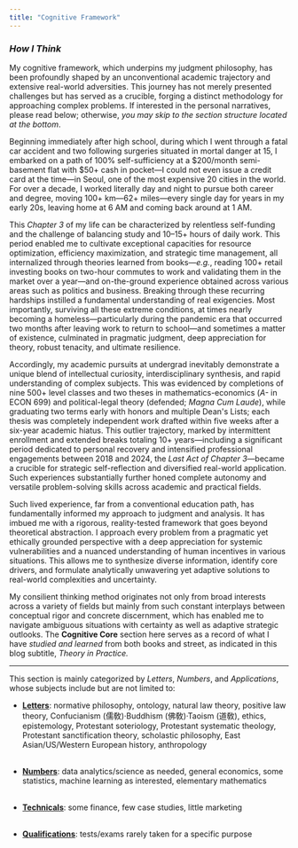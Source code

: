 ```yaml
---
title: "Cognitive Framework"
---
```


*<h3> How I Think </h3>*

My cognitive framework, which underpins my judgment philosophy, has been profoundly shaped by an unconventional academic trajectory and extensive real-world adversities. This journey has not merely presented challenges but has served as a crucible, forging a distinct methodology for approaching complex problems. If interested in the personal narratives, please read below; otherwise, *you may skip to the section structure located at the bottom*.

Beginning immediately after high school, during which I went through a fatal car accident and two following surgeries situated in mortal danger at 15, I embarked on a path of 100% self-sufficiency at a $200/month semi-basement flat with $50+ cash in pocket—I could not even issue a credit card at the time—in Seoul, one of the most expensive 20 cities in the world. For over a decade, I worked literally day and night to pursue both career and degree, moving 100+ km—62+ miles—every single day for years in my early 20s, leaving home at 6 AM and coming back around at 1 AM.

This *Chapter 3* of my life can be characterized by relentless self-funding and the challenge of balancing study and 10–15+ hours of daily work. This period enabled me to cultivate exceptional capacities for resource optimization, efficiency maximization, and strategic time management, all internalized through theories learned from books—*e.g.*, reading 100+ retail investing books on two-hour commutes to work and validating them in the market over a year—and on-the-ground experience obtained across various areas such as politics and business. Breaking through these recurring hardships instilled a fundamental understanding of real exigencies. Most importantly, surviving all these extreme conditions, at times nearly becoming a homeless—particularly during the pandemic era that occurred two months after leaving work to return to school—and sometimes a matter of existence, culminated in pragmatic judgment, deep appreciation for theory, robust tenacity, and ultimate resilience.

Accordingly, my academic pursuits at undergrad inevitably demonstrate a unique blend of intellectual curiosity, interdisciplinary synthesis, and rapid understanding of complex subjects. This was evidenced by completions of nine 500+ level classes and two theses in mathematics-economics (*A-* in ECON 699) and political-legal theory (defended; *Magna Cum Laude*), while graduating two terms early with honors and multiple Dean's Lists; each thesis was completely independent work drafted within five weeks after a six-year academic hiatus. This outlier trajectory, marked by intermittent enrollment and extended breaks totaling 10+ years—including a significant period dedicated to personal recovery and intensified professional engagements between 2018 and 2024, the *Last Act of Chapter 3*—became a crucible for strategic self-reflection and diversified real-world application. Such experiences substantially further honed complete autonomy and versatile problem-solving skills across academic and practical fields.

Such lived experience, far from a conventional education path, has fundamentally informed my approach to judgment and analysis. It has imbued me with a rigorous, reality-tested framework that goes beyond theoretical abstraction. I approach every problem from a pragmatic yet ethically grounded perspective with a deep appreciation for systemic vulnerabilities and a nuanced understanding of human incentives in various situations. This allows me to synthesize diverse information, identify core drivers, and formulate analytically unwavering yet adaptive solutions to real-world complexities and uncertainty.

My consilient thinking method originates not only from broad interests across a variety of fields but mainly from such constant interplays between conceptual rigor and concrete discernment, which has enabled me to navigate ambiguous situations with certainty as well as adaptive strategic outlooks. The **Cognitive Core** section here serves as a record of what I have *studied and learned* from both books and street, as indicated in this blog subtitle, *Theory in Practice.*

---

This section is mainly categorized by *Letters*, *Numbers*, and *Applications*, whose subjects include but are not limited to: <br>

- **[Letters][ref1]**: normative philosophy, ontology, natural law theory, positive law theory, Confucianism (儒敎)·Buddhism (佛敎)·Taoism (道敎), ethics, epistemology, Protestant soteriology, Protestant systematic theology, Protestant sanctification theory, scholastic philosophy, East Asian/US/Western European history, anthropology <br><br>

- **[Numbers][ref2]**: data analytics/science as needed, general economics, some statistics, machine learning as interested, elementary mathematics <br><br>

- **[Technicals][ref3]**: some finance, few case studies, little marketing <br><br>

- **[Qualifications][ref4]**: tests/exams rarely taken for a specific purpose



[ref1]: https://snowballassociates.com/framework/letters/
[ref2]: https://snowballassociates.com/framework/numbers/
[ref3]: https://snowballassociates.com/framework/applications/
[ref4]: https://snowballassociates.com/framework/qualifications/